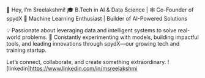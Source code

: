 👋 Hey, I’m Sreelakshmi!
🎓 B.Tech in AI & Data Science | 🕸️ Co-Founder of spydX
🤖 Machine Learning Enthusiast | Builder of AI-Powered Solutions

💡 Passionate about leveraging data and intelligent systems to solve real-world problems.
🚀 Constantly experimenting with models, building impactful tools, and leading innovations through spydX—our growing tech and training startup.

Let’s connect, collaborate, and create something extraordinary.
![linkedin]https://www.linkedin.com/in/msreelakshmi
